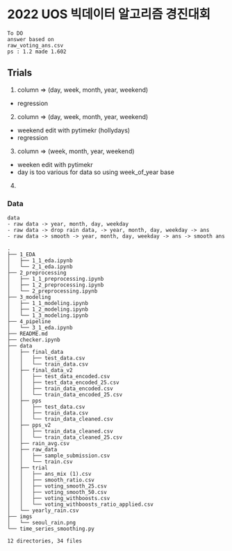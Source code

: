 # 2022 UOS 빅데이터 알고리즘 경진대회

```
To DO
answer based on 
raw_voting_ans.csv 
ps : 1.2 made 1.602
```

## Trials
1. column => (day, week, month, year, weekend)
- regression

2. column => (day, week, month, year, weekend)
- weekend edit with pytimekr (hollydays)
- regression

3. column => (week, month, year, weekend)
- weeken edit with pytimekr
- day is too various for data so using week_of_year base

4. 



### Data

```
data
- raw data -> year, month, day, weekday
- raw data -> drop rain data, -> year, month, day, weekday -> ans
- raw data -> smooth -> year, month, day, weekday -> ans -> smooth ans 
```





```
.
├── 1_EDA
│   ├── 1_1_eda.ipynb
│   └── 2_1_eda.ipynb
├── 2_preprocessing
│   ├── 1_1_preprocessing.ipynb
│   ├── 1_2_preprocessing.ipynb
│   └── 2_preprocessing.ipynb
├── 3_modeling
│   ├── 1_1_modeling.ipynb
│   ├── 1_2_modeling.ipynb
│   └── 1_3_modeling.ipynb
├── 4_pipeline
│   └── 3_1_eda.ipynb
├── README.md
├── checker.ipynb
├── data
│   ├── final_data
│   │   ├── test_data.csv
│   │   └── train_data.csv
│   ├── final_data_v2
│   │   ├── test_data_encoded.csv
│   │   ├── test_data_encoded_25.csv
│   │   ├── train_data_encoded.csv
│   │   └── train_data_encoded_25.csv
│   ├── pps
│   │   ├── test_data.csv
│   │   ├── train_data.csv
│   │   └── train_data_cleaned.csv
│   ├── pps_v2
│   │   ├── train_data_cleaned.csv
│   │   └── train_data_cleaned_25.csv
│   ├── rain_avg.csv
│   ├── raw_data
│   │   ├── sample_submission.csv
│   │   └── train.csv
│   ├── trial
│   │   ├── ans_mix (1).csv
│   │   ├── smooth_ratio.csv
│   │   ├── voting_smooth_25.csv
│   │   ├── voting_smooth_50.csv
│   │   ├── voting_withboosts.csv
│   │   └── voting_withboosts_ratio_applied.csv
│   └── yearly_rain.csv
├── imgs
│   └── seoul_rain.png
└── time_series_smoothing.py

12 directories, 34 files
```
